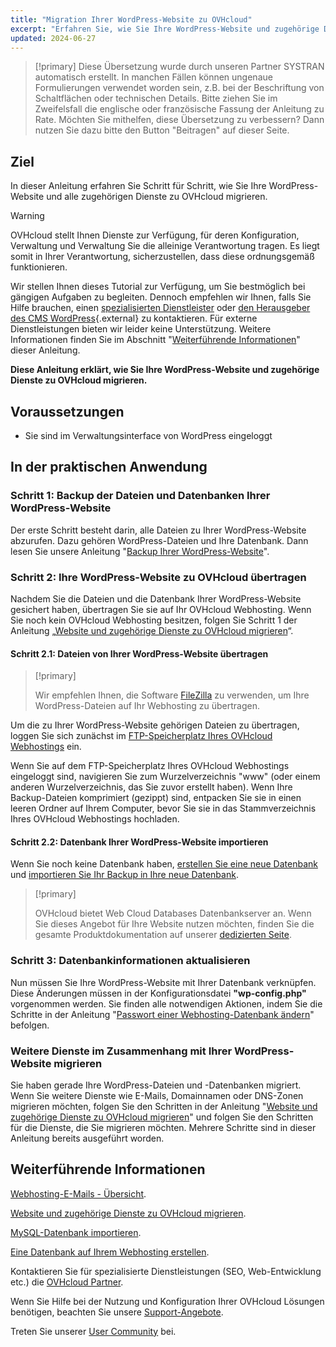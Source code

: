 ```yaml
---
title: "Migration Ihrer WordPress-Website zu OVHcloud"
excerpt: "Erfahren Sie, wie Sie Ihre WordPress-Website und zugehörige Dienste zu OVHcloud migrieren"
updated: 2024-06-27
---
```


> [!primary]
> Diese Übersetzung wurde durch unseren Partner SYSTRAN automatisch erstellt. In manchen Fällen können ungenaue Formulierungen verwendet worden sein, z.B. bei der Beschriftung von Schaltflächen oder technischen Details. Bitte ziehen Sie im Zweifelsfall die englische oder französische Fassung der Anleitung zu Rate. Möchten Sie mithelfen, diese Übersetzung zu verbessern? Dann nutzen Sie dazu bitte den Button "Beitragen" auf dieser Seite.
>

## Ziel

In dieser Anleitung erfahren Sie Schritt für Schritt, wie Sie Ihre WordPress-Website und alle zugehörigen Dienste zu OVHcloud migrieren.

> [!warning]
>
> OVHcloud stellt Ihnen Dienste zur Verfügung, für deren Konfiguration, Verwaltung und Verwaltung Sie die alleinige Verantwortung tragen. Es liegt somit in Ihrer Verantwortung, sicherzustellen, dass diese ordnungsgemäß funktionieren.
>
> Wir stellen Ihnen dieses Tutorial zur Verfügung, um Sie bestmöglich bei gängigen Aufgaben zu begleiten. Dennoch empfehlen wir Ihnen, falls Sie Hilfe brauchen, einen [spezialisierten Dienstleister](/links/partner) oder [den Herausgeber des CMS WordPress](https://wordpress.com/de/support/){.external} zu kontaktieren. Für externe Dienstleistungen bieten wir leider keine Unterstützung. Weitere Informationen finden Sie im Abschnitt "[Weiterführende Informationen](#go-further)" dieser Anleitung.
>

**Diese Anleitung erklärt, wie Sie Ihre WordPress-Website und zugehörige Dienste zu OVHcloud migrieren.**

## Voraussetzungen

- Sie sind im Verwaltungsinterface von WordPress eingeloggt

## In der praktischen Anwendung

### Schritt 1: Backup der Dateien und Datenbanken Ihrer WordPress-Website

Der erste Schritt besteht darin, alle Dateien zu Ihrer WordPress-Website abzurufen. Dazu gehören WordPress-Dateien und Ihre Datenbank. Dann lesen Sie unsere Anleitung "[Backup Ihrer WordPress-Website](/pages/web_cloud/web_hosting/how_to_backup_your_wordpress)".

### Schritt 2: Ihre WordPress-Website zu OVHcloud übertragen

Nachdem Sie die Dateien und die Datenbank Ihrer WordPress-Website gesichert haben, übertragen Sie sie auf Ihr OVHcloud Webhosting. Wenn Sie noch kein OVHcloud Webhosting besitzen, folgen Sie Schritt 1 der Anleitung „[Website und zugehörige Dienste zu OVHcloud migrieren](/pages/web_cloud/web_hosting/hosting_migrating_to_ovh)“.

#### Schritt 2.1: Dateien von Ihrer WordPress-Website übertragen

> [!primary]
>
> Wir empfehlen Ihnen, die Software [FileZilla](/pages/web_cloud/web_hosting/ftp_filezilla_user_guide) zu verwenden, um Ihre WordPress-Dateien auf Ihr Webhosting zu übertragen.
>

Um die zu Ihrer WordPress-Website gehörigen Dateien zu übertragen, loggen Sie sich zunächst im [FTP-Speicherplatz Ihres OVHcloud Webhostings](/pages/web_cloud/web_hosting/ftp_connection) ein.

Wenn Sie auf dem FTP-Speicherplatz Ihres OVHcloud Webhostings eingeloggt sind, navigieren Sie zum Wurzelverzeichnis "www" (oder einem anderen Wurzelverzeichnis, das Sie zuvor erstellt haben). Wenn Ihre Backup-Dateien komprimiert (gezippt) sind, entpacken Sie sie in einen leeren Ordner auf Ihrem Computer, bevor Sie sie in das Stammverzeichnis Ihres OVHcloud Webhostings hochladen.

#### Schritt 2.2: Datenbank Ihrer WordPress-Website importieren

Wenn Sie noch keine Datenbank haben, [erstellen Sie eine neue Datenbank](/pages/web_cloud/web_hosting/sql_create_database) und [importieren Sie Ihr Backup in Ihre neue Datenbank](/pages/web_cloud/web_hosting/sql_importing_mysql_database).

> [!primary]
>
> OVHcloud bietet Web Cloud Databases Datenbankserver an. Wenn Sie dieses Angebot für Ihre Website nutzen möchten, finden Sie die gesamte Produktdokumentation auf unserer [dedizierten Seite](/links/web/databases).
>

### Schritt 3: Datenbankinformationen aktualisieren

Nun müssen Sie Ihre WordPress-Website mit Ihrer Datenbank verknüpfen. Diese Änderungen müssen in der Konfigurationsdatei **"wp-config.php"** vorgenommen werden. Sie finden alle notwendigen Aktionen, indem Sie die Schritte in der Anleitung "[Passwort einer Webhosting-Datenbank ändern](/pages/web_cloud/web_hosting/sql_change_password)" befolgen.

### Weitere Dienste im Zusammenhang mit Ihrer WordPress-Website migrieren

Sie haben gerade Ihre WordPress-Dateien und -Datenbanken migriert. Wenn Sie weitere Dienste wie E-Mails, Domainnamen oder DNS-Zonen migrieren möchten, folgen Sie den Schritten in der Anleitung "[Website und zugehörige Dienste zu OVHcloud migrieren](/pages/web_cloud/web_hosting/hosting_migrating_to_ovh)" und folgen Sie den Schritten für die Dienste, die Sie migrieren möchten. Mehrere Schritte sind in dieser Anleitung bereits ausgeführt worden.

## Weiterführende Informationen <a name="go-further"></a>

[Webhosting-E-Mails - Übersicht](/pages/web_cloud/email_and_collaborative_solutions/mx_plan/email_generalities).

[Website und zugehörige Dienste zu OVHcloud migrieren](/pages/web_cloud/web_hosting/hosting_migrating_to_ovh).

[MySQL-Datenbank importieren](/pages/web_cloud/web_hosting/sql_importing_mysql_database).

[Eine Datenbank auf Ihrem Webhosting erstellen](/pages/web_cloud/web_hosting/sql_create_database).
 
Kontaktieren Sie für spezialisierte Dienstleistungen (SEO, Web-Entwicklung etc.) die [OVHcloud Partner](/links/partner).
 
Wenn Sie Hilfe bei der Nutzung und Konfiguration Ihrer OVHcloud Lösungen benötigen, beachten Sie unsere [Support-Angebote](/links/support).
 
Treten Sie unserer [User Community](/links/community) bei.